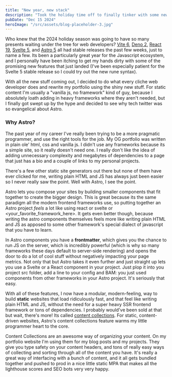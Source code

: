 ```yaml
---
title: "New year, new stack"
description: "Took the holiday time off to finally tinker with some new technologies I've wanted to try."
pubDate: "Dec 15 2024"
heroImage: "/src/assets/blog-placeholder-3.jpg"
---
```


Who knew that the 2024 holiday season was going to have so many presents waiting under the tree for web developers? <a class="link-primary" href="https://vite.dev/blog/announcing-vite6" target="_blank">Vite 6</a>, <a class="link-primary" href="https://deno.com/blog/v2.0" target="_blank">Deno 2</a>, <a class="link-primary" href="https://react.dev/blog/2024/12/05/react-19" target="_blank">React 19</a>, <a class="link-primary" href="https://svelte.dev/blog/svelte-5-is-alive" target="_blank">Svelte 5</a>, and <a class="link-primary" href="https://astro.build/blog/astro-5/" target="_blank">Astro 5</a> all had stable releases the past few weeks, just to name a few. Its been a particularly great year for the Javascript ecosystem, and I personally have been itching to get my hands dirty with some of the promising new features that just landed (I've been especially patient for the Svelte 5 stable release so I could try out the new rune syntax).

With all the new stuff coming out, I decided to do what every cliche web developer does and rewrite my portfolio using the shiny new stuff. For static content I'm usually a "vanilla js, no framework" kind of guy, because I absolutely loath adding in heavy frameworks where they aren't needed, but I finally got swept up by the hype and decided to see why tech twitter was so evangelical about Astro.

### Why Astro?
The past year of my career I've really been trying to be a more pragmatic programmer, and use the right tools for the job. My OG portfolio was written in plain ole' html, css and vanilla js. I didn't use any frameworks because its a simple site, so it really doesn't need one. I really don't like the idea of adding unnecessary complexity and megabytes of dependencies to a page that just has a bio and a couple of links to my personal projects. 

There's a few other static site generators out there but none of them have ever clicked for me, writing plain HTML and JS has always just been easier so I never really saw the point. Well with Astro, I see the point. 

Astro lets you compose your sites by building smaller components that fit together to create the bigger design. This is great because its the same paradigm all the modern frontend frameworks use, so putting together an Astro project <i>feels</i> a lot like using react or svelte or <your_favorite_framework_here>. It gets even better though, because writing the astro components themselves feels more like writing plain HTML and JS as apposed to some other framework's special dialect of javascript that you have to learn. 

In Astro components you have a __frontmatter__, which gives you the chance to run JS on the server, which is incredibly powerful (which is why so many frameworks these days default to server-side rendering) and opens the door to do a lot of cool stuff without negatively impacting your page metrics. Not only that but Astro takes it even further and just straight up lets you use a Svelte or a React component in your project. Just plop it into you project src folder, add a line to your config and BAM: you just used components from other frameworks in your Astro project. It's seriously that easy.

With all of these features, I now have a modular, modern-feeling, way to build __static__ websites that load ridiculously fast, and that feel like writing plain HTML and JS, without the need for a super heavy SSR frontend framework or tons of dependencies. I probably would've been sold at that but wait, there's more! Its called <a class="link-primary" href="https://docs.astro.build/en/guides/content-collections/" target="_blank">content collections</a>. For static, content-driven websites, Astro's content collections feature warms my little programmer heart to the core. 

Content Collections are an awesome way of organizing your content. On my portfolio website I'm using them for my blog posts and my projects. They give you type safety on your content headers, and tons of really easy ways of collecting and sorting through all of the content you have. It's really a great way of interfacing with a bunch of content, and it all gets bundled together and pushed to prod in a nice little static MPA that makes all the lighthouse scores and SEO bots very very happy.